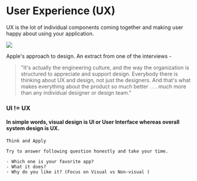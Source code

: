 # User Experience (UX)

UX is the lot of individual components coming together and making user happy about using your application. 

 [![](http://img.youtube.com/vi/MnNH6ljejKo/0.jpg)]("http://www.youtube.com/watch?v=MnNH6ljejKo" "") 


Apple's approach to design. An extract from one of the interviews - 

> "It's actually the engineering culture, and the way the organization is structured to appreciate and support design. Everybody there is thinking about UX and design, not just the designers. And that's what makes everything about the product so much better . . . much more than any individual designer or design team."



### UI != UX

#### In simple words, visual design is UI or User Interface whereas overall system design is UX.



```
Think and Apply

Try to answer following question honestly and take your time.

- Which one is your favorite app?
- What it does?
- Why do you like it? (Focus on Visual vs Non-visual )
```



